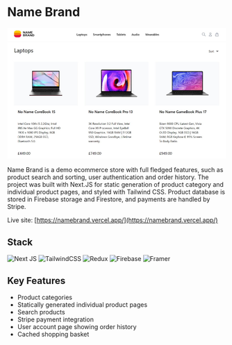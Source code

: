 # Name Brand

![Name Brand](public/images/name_brand.jpg)

Name Brand is a demo ecommerce store with full fledged features, such as product search and sorting, user authentication and order history. The project was built with Next.JS for static generation of product category and individual product pages, and styled with Tailwind CSS. Product database is stored in Firebase storage and Firestore, and payments are handled by Stripe.

Live site: [https://namebrand.vercel.app/](https://namebrand.vercel.app/)

## Stack

![Next JS](https://img.shields.io/badge/Next-black?style=for-the-badge&logo=next.js&logoColor=white)
![TailwindCSS](https://img.shields.io/badge/tailwindcss-%2338B2AC.svg?style=for-the-badge&logo=tailwind-css&logoColor=white)
![Redux](https://img.shields.io/badge/redux-%23593d88.svg?style=for-the-badge&logo=redux&logoColor=white)
![Firebase](https://img.shields.io/badge/Firebase-039BE5?style=for-the-badge&logo=Firebase&logoColor=white)
![Framer](https://img.shields.io/badge/Framer-black?style=for-the-badge&logo=framer&logoColor=blue)

## Key Features

- Product categories
- Statically generated individual product pages
- Search products
- Stripe payment integration
- User account page showing order history
- Cached shopping basket

